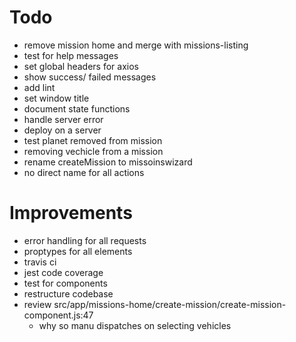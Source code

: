 # Todo
- remove mission home and merge with missions-listing
- test for help messages
- set global headers for axios
- show success/ failed messages
- add lint
- set window title
- document state functions
- handle server error
- deploy on a server
- test planet removed from mission
- removing vechicle from a mission
- rename createMission to missoinswizard
- no direct name for all actions

# Improvements
- error handling for all requests
- proptypes for all elements
- travis ci
- jest code coverage
- test for components
- restructure codebase
- review src/app/missions-home/create-mission/create-mission-component.js:47
  - why so manu dispatches on selecting vehicles